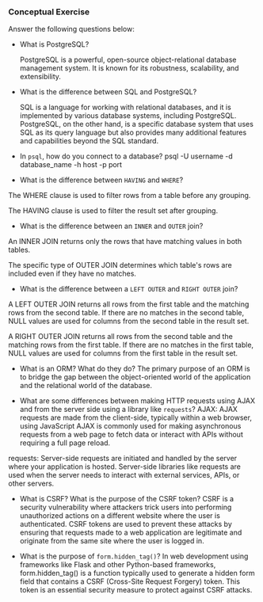 ### Conceptual Exercise

Answer the following questions below:

- What is PostgreSQL?

  PostgreSQL is a powerful, open-source object-relational database management system. It is known for its robustness, scalability, and extensibility.

- What is the difference between SQL and PostgreSQL?

  SQL is a language for working with relational databases, and it is implemented by various database systems, including PostgreSQL. PostgreSQL, on the other hand, is a specific database system that uses SQL as its query language but also provides many additional features and capabilities beyond the SQL standard.

- In `psql`, how do you connect to a database?
  psql -U username -d database_name -h host -p port

- What is the difference between `HAVING` and `WHERE`?

The WHERE clause is used to filter rows from a table before any grouping.

The HAVING clause is used to filter the result set after grouping.

- What is the difference between an `INNER` and `OUTER` join?

An INNER JOIN returns only the rows that have matching values in both tables.

The specific type of OUTER JOIN determines which table's rows are included even if they have no matches.

- What is the difference between a `LEFT OUTER` and `RIGHT OUTER` join?

A LEFT OUTER JOIN returns all rows from the first table and the matching rows from the second table. If there are no matches in the second table, NULL values are used for columns from the second table in the result set.

A RIGHT OUTER JOIN returns all rows from the second table and the matching rows from the first table. If there are no matches in the first table, NULL values are used for columns from the first table in the result set. 

- What is an ORM? What do they do?
The primary purpose of an ORM is to bridge the gap between the object-oriented world of the application and the relational world of the database.

- What are some differences between making HTTP requests using AJAX 
  and from the server side using a library like `requests`?
AJAX:
  AJAX requests are made from the client-side, typically within a web browser, using JavaScript
  AJAX is commonly used for making asynchronous requests from a web page to fetch data or interact with APIs without requiring a full page reload.

requests:
  Server-side requests are initiated and handled by the server where your application is hosted.
  Server-side libraries like requests are used when the server needs to interact with external services, APIs, or other servers.



- What is CSRF? What is the purpose of the CSRF token?
  CSRF is a security vulnerability where attackers trick users into performing unauthorized actions on a different website where the user is authenticated. CSRF tokens are used to prevent these attacks by ensuring that requests made to a web application are legitimate and originate from the same site where the user is logged in. 

- What is the purpose of `form.hidden_tag()`?
  In web development using frameworks like Flask and other Python-based frameworks, form.hidden_tag() is a function typically used to generate a hidden form field that contains a CSRF (Cross-Site Request Forgery) token. This token is an essential security measure to protect against CSRF attacks.